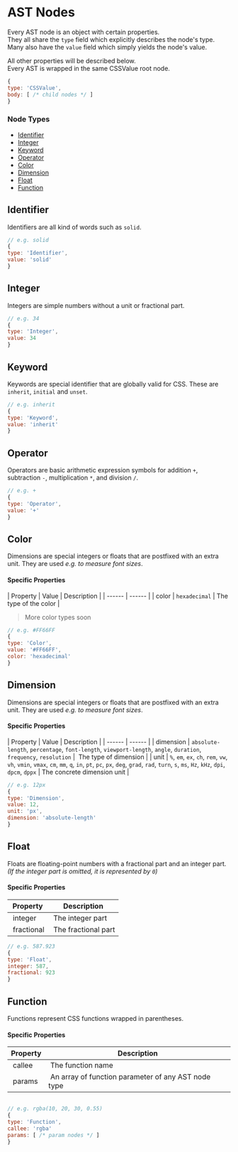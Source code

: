 
# AST Nodes
Every AST node is an object with certain properties.<br>
They all share the `type` field which explicitly describes the node's type.<br>
Many also have the `value` field which simply yields the node's value.

All other properties will be described below.<br>
Every AST is wrapped in the same CSSValue root node.
```javascript
{
type: 'CSSValue',
body: [ /* child nodes */ ]
}
```

### Node Types
* [Identifier](#identifier)
* [Integer](#integer)
* [Keyword](#keyword)
* [Operator](#operator)
* [Color](#color)
* [Dimension](#dimension)
* [Float](#float)
* [Function](#function)

## Identifier
Identifiers are all kind of words such as `solid`.
```javascript
// e.g. solid
{
type: 'Identifier',
value: 'solid'
}
```

## Integer
Integers are simple numbers without a unit or fractional part.
```javascript
// e.g. 34
{
type: 'Integer',
value: 34
}
```

## Keyword
Keywords are special identifier that are globally valid for CSS. These are `inherit`, `initial` and `unset`.
```javascript
// e.g. inherit
{
type: 'Keyword',
value: 'inherit'
}
```

## Operator
Operators are basic arithmetic expression symbols for addition `+`, subtraction `-`, multiplication `*`, and division `/`.

```javascript
// e.g. +
{
type: 'Operator',
value: '+'
}
```

## Color
Dimensions are special integers or floats that are postfixed with an extra unit. They are used *e.g. to measure font sizes*.

#### Specific Properties

| Property | Value | Description |
| ------ | ------ |
| color | `hexadecimal` | The type of the color |

> More color types soon

```javascript
// e.g. #FF66FF
{
type: 'Color',
value: '#FF66FF',
color: 'hexadecimal'
}
```

## Dimension
Dimensions are special integers or floats that are postfixed with an extra unit. They are used *e.g. to measure font sizes*.

#### Specific Properties

| Property | Value | Description |
| ------ | ------ |
| dimension | `absolute-length`, `percentage`, `font-length`, `viewport-length`, `angle`, `duration`, `frequency`, `resolution` |  The type of dimension |
| unit | `%`, `em`, `ex`, `ch`, `rem`, `vw`, `vh`, `vmin`, `vmax`, `cm`, `mm`, `q`, `in`, `pt`, `pc`, `px`, `deg`, `grad`, `rad`, `turn`, `s`, `ms`, `Hz`, `kHz`, `dpi`, `dpcm`, `dppx`  | The concrete dimension unit |


```javascript
// e.g. 12px
{
type: 'Dimension',
value: 12,
unit: 'px',
dimension: 'absolute-length'
}
```

## Float
Floats are floating-point numbers with a fractional part and an integer part. *(If the integer part is omitted, it is represented by `0`)*

#### Specific Properties

| Property | Description |
| ------ | ------ |
| integer | The integer part |
| fractional | The fractional part |

```javascript
// e.g. 587.923
{
type: 'Float',
integer: 587,
fractional: 923
}
```

## Function
Functions represent CSS functions wrapped in parentheses.

#### Specific Properties

| Property | Description |
| ------ | ------ |
| callee | The function name |
| params | An array of function parameter of any AST node type |

```javascript

// e.g. rgba(10, 20, 30, 0.55)
{
type: 'Function',
callee: 'rgba'
params: [ /* param nodes */ ]
}
```
